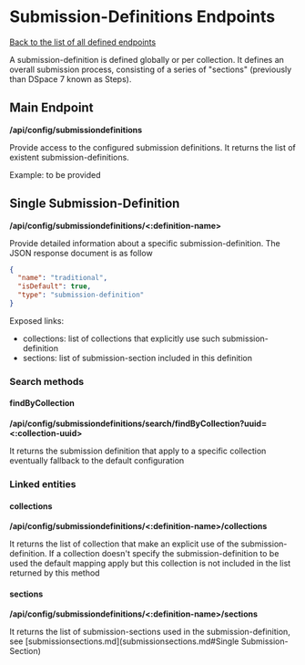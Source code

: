 # Submission-Definitions Endpoints
[Back to the list of all defined endpoints](endpoints.md)

A submission-definition is defined globally or per collection. It defines an overall submission process, consisting of a series of "sections" (previously than DSpace 7 known as Steps).

## Main Endpoint
**/api/config/submissiondefinitions**   

Provide access to the configured submission definitions. It returns the list of existent submission-definitions.

Example: to be provided

## Single Submission-Definition
**/api/config/submissiondefinitions/<:definition-name>**

Provide detailed information about a specific submission-definition. The JSON response document is as follow
```json
{
  "name": "traditional",
  "isDefault": true,
  "type": "submission-definition"
}

```

Exposed links:
* collections: list of collections that explicitly use such submission-definition
* sections: list of submission-section included in this definition

### Search methods
#### findByCollection
**/api/config/submissiondefinitions/search/findByCollection?uuid=<:collection-uuid>**

It returns the submission definition that apply to a specific collection eventually fallback to the default configuration 

### Linked entities
#### collections
**/api/config/submissiondefinitions/<:definition-name>/collections**

It returns the list of collection that make an explicit use of the submission-definition. If a collection doesn't specify the submission-definition to be used the default mapping apply but this collection is not included in the list returned by this method

#### sections
**/api/config/submissiondefinitions/<:definition-name>/sections**

It returns the list of submission-sections used in the submission-definition, see [submissionsections.md](submissionsections.md#Single Submission-Section)
